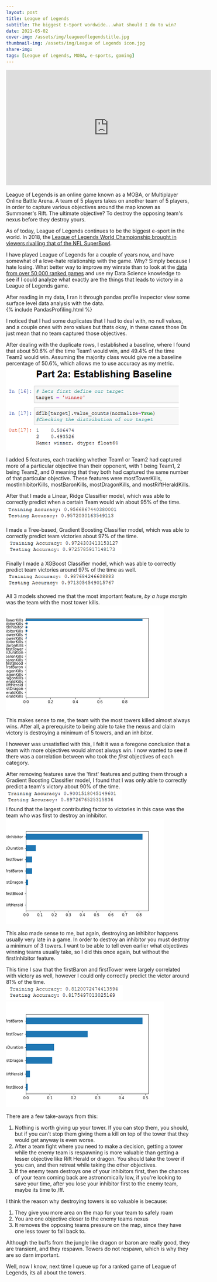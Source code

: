 ```yaml
---
layout: post
title: League of Legends
subtitle: The biggest E-Sport wordwide...what should I do to win?
date: 2021-05-02
cover-img: /assets/img/leagueoflegendstitle.jpg
thumbnail-img: /assets/img/League of Legends icon.jpg
share-img: 
tags: [League of Legends, MOBA, e-sports, gaming]
---
```


<iframe width="560" height="315" src="https://www.youtube.com/embed/BGtROJeMPeE" title="YouTube video player" frameborder="0" allow="accelerometer; autoplay; clipboard-write; encrypted-media; gyroscope; picture-in-picture" allowfullscreen></iframe>

League of Legends is an online game known as a MOBA, or Multiplayer Online Battle Arena. A team of 5 players takes on another team of 5 players, in order to capture various objectives around the map known as Summoner's Rift. The ultimate objective? To destroy the opposing team's nexus before they destroy yours.

As of today, League of Legends continues to be the biggest e-sport in the world. In 2018, the [League of Legends World Championship brought in viewers rivalling that of the NFL SuperBowl](https://dotesports.com/league-of-legends/news/league-of-legends-vs-superbowl-viewer-numbers). 

I have played League of Legends for a couple of years now, and have somewhat of a love-hate relationship with the game. Why? Simply because I hate losing. What better way to improve my winrate than to look at the [data from over 50,000 ranked games](https://www.kaggle.com/datasnaek/league-of-legends) and use my Data Science knowledge to see if I could analyze what exactly are the things that leads to victory in a League of Legends game.

After reading in my data, I ran it through pandas profile inspector view some surface level data analysis with the data.\
{% include PandasProfiling.html %}

I noticed that I had some duplicates that I had to deal with, no null values, and a couple ones with zero values but thats okay, in these cases those 0s just mean that no team captured those objectives.

After dealing with the duplicate rows, I established a baseline, where I found that about 50.6% of the time Team1 would win, and 49.4% of the time Team2 would win. Assuming the majority class would give me a baseline percentage of 50.6%, which allows me to use accuracy as my metric.\
![data_1](/assets/img/baselineaccuracy.png)

I added 5 features, each tracking whether Team1 or Team2 had captured more of a particular objective than their opponent, with 1 being Team1, 2 being Team2, and 0 meaning that they both had captured the same number of that particular objective. These features were mostTowerKills, mostInhibitorKills, mostBaronKills, mostDragonKills, and mostRiftHeraldKills.

After that I made a Linear, Ridge Classifier model, which was able to correctly predict when a certain Team would win about 95% of the time.\
![data_2](/assets/img/rccvaccuracy.PNG)

I made a Tree-based, Gradient Boosting Classifier model, which was able to correctly predict team victories about 97% of the time.\
![data_3](/assets/img/gbc1accuracy.PNG)

Finally I made a XGBoost Classifier model, which was able to correctly predict team victories around 97% of the time as well.\
![data_4](/assets/img/xgbaccuracy.PNG)

All 3 models showed me that the most important feature, *by a huge margin* was the team with the most tower kills. ![data_5](/assets/img/GBC-Feature-Importances.png)

This makes sense to me, the team with the most towers killed almost always wins. After all, a prerequisite to being able to take the nexus and claim victory is destroying a minimum of 5 towers, and an inhibitor.

I however was unsatisfied with this, I felt it was a foregone conclusion that a team with more objectives would almost always win. I now wanted to see if there was a correlation between who took the *first* objectives of each category.

After removing features save the 'first' features and putting them through a Gradient Boosting Classifier model, I found that I was only able to correctly predict a team's victory about 90% of the time.\
![data_6](/assets/img/gbc2accuracy.PNG)\
I found that the largest contributing factor to victories in this case was the team who was first to destroy an inhibitor.\
![data_7](/assets/img/GBC2-Feature-Importances.png)

This also made sense to me, but again, destroying an inhibitor happens usually very late in a game. In order to destroy an inhibitor you must destroy a minimum of 3 towers. I want to be able to tell even earlier what objectives winning teams usually take, so I did this once again, but without the firstInhibitor feature. 

This time I saw that the firstBaron and firstTower were largely correlated with victory as well, however I could only correctly predict the victor around 81% of the time.\
![data_8](/assets/img/gbc3accuracy.PNG)\
![data_9](/assets/img/GBC3-Feature-Importances.png)

There are a few take-aways from this:
1. Nothing is worth giving up your tower. If you can stop them, you should, but if you can't stop them giving them a kill on top of the tower that they would get anyway is even worse.
2. After a team fight where you need to make a decision, getting a tower while the enemy team is respawning is more valuable than getting a lesser objective like Rift Herald or dragon. You should take the tower if you can, and then retreat while taking the other objectives.
3. If the enemy team destroys one of your inhibitors first, then the chances of your team coming back are astronomically low, if you're looking to save your time, after you lose your inhibitor first to the enemy team, maybe its time to /ff.

I think the reason why destroying towers is so valuable is because:
1. They give you more area on the map for your team to safely roam
2. You are one objective closer to the enemy teams nexus
3. It removes the opposing teams pressure on the map, since they have one less tower to fall back to.

Although the buffs from the jungle like dragon or baron are really good, they are transient, and they respawn. Towers do not respawn, which is why they are so darn important.

Well, now I know, next time I queue up for a ranked game of League of Legends, its all about the towers.
